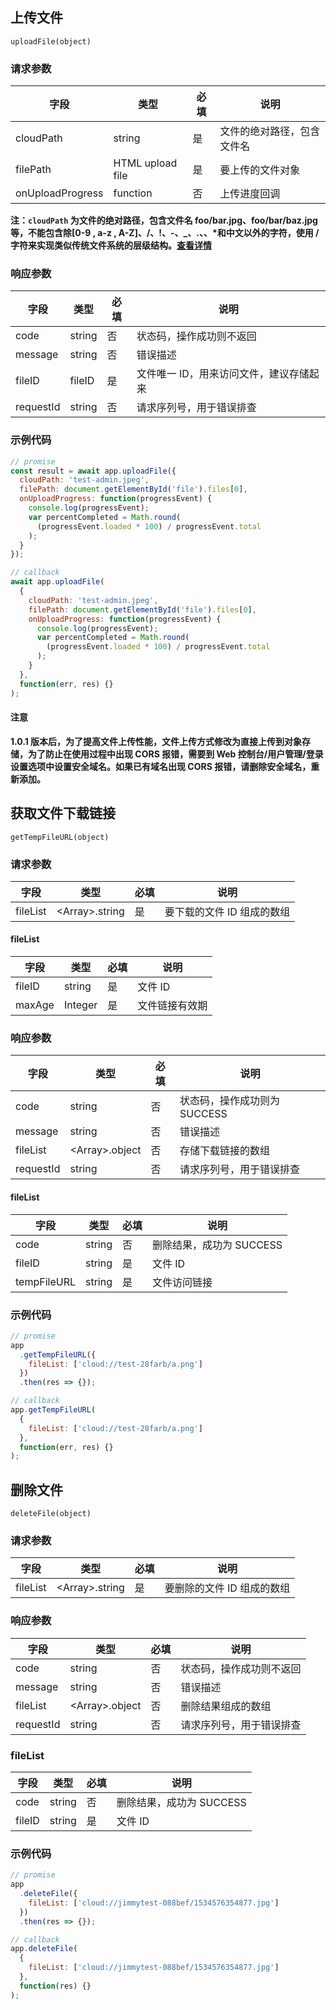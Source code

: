## 上传文件

`uploadFile(object)`

### 请求参数

| 字段             | 类型             | 必填 | 说明                       |
| ---------------- | ---------------- | ---- | -------------------------- |
| cloudPath        | string           | 是   | 文件的绝对路径，包含文件名 |
| filePath         | HTML upload file | 是   | 要上传的文件对象           |
| onUploadProgress | function         | 否   | 上传进度回调               |

**注：`cloudPath` 为文件的绝对路径，包含文件名 foo/bar.jpg、foo/bar/baz.jpg 等，不能包含除[0-9 , a-z , A-Z]、/、!、-、\_、.、、\*和中文以外的字符，使用 / 字符来实现类似传统文件系统的层级结构。[查看详情](https://cloud.tencent.com/document/product/436/13324)**

### 响应参数

| 字段      | 类型   | 必填 | 说明                                    |
| --------- | ------ | ---- | --------------------------------------- |
| code      | string | 否   | 状态码，操作成功则不返回                |
| message   | string | 否   | 错误描述                                |
| fileID    | fileID | 是   | 文件唯一 ID，用来访问文件，建议存储起来 |
| requestId | string | 否   | 请求序列号，用于错误排查                |

### 示例代码

```javascript
// promise
const result = await app.uploadFile({
  cloudPath: 'test-admin.jpeg',
  filePath: document.getElementById('file').files[0],
  onUploadProgress: function(progressEvent) {
    console.log(progressEvent);
    var percentCompleted = Math.round(
      (progressEvent.loaded * 100) / progressEvent.total
    );
  }
});

// callback
await app.uploadFile(
  {
    cloudPath: 'test-admin.jpeg',
    filePath: document.getElementById('file').files[0],
    onUploadProgress: function(progressEvent) {
      console.log(progressEvent);
      var percentCompleted = Math.round(
        (progressEvent.loaded * 100) / progressEvent.total
      );
    }
  },
  function(err, res) {}
);
```

#### 注意

**1.0.1 版本后，为了提高文件上传性能，文件上传方式修改为直接上传到对象存储，为了防止在使用过程中出现 CORS 报错，需要到 Web 控制台/用户管理/登录设置选项中设置安全域名。如果已有域名出现 CORS 报错，请删除安全域名，重新添加。**

## 获取文件下载链接

`getTempFileURL(object)`

### 请求参数

| 字段     | 类型                 | 必填 | 说明                       |
| -------- | -------------------- | ---- | -------------------------- |
| fileList | &lt;Array&gt;.string | 是   | 要下载的文件 ID 组成的数组 |

#### fileList

| 字段   | 类型    | 必填 | 说明           |
| ------ | ------- | ---- | -------------- |
| fileID | string  | 是   | 文件 ID        |
| maxAge | Integer | 是   | 文件链接有效期 |

### 响应参数

| 字段      | 类型                 | 必填 | 说明                         |
| --------- | -------------------- | ---- | ---------------------------- |
| code      | string               | 否   | 状态码，操作成功则为 SUCCESS |
| message   | string               | 否   | 错误描述                     |
| fileList  | &lt;Array&gt;.object | 否   | 存储下载链接的数组           |
| requestId | string               | 否   | 请求序列号，用于错误排查     |

#### fileList

| 字段        | 类型   | 必填 | 说明                     |
| ----------- | ------ | ---- | ------------------------ |
| code        | string | 否   | 删除结果，成功为 SUCCESS |
| fileID      | string | 是   | 文件 ID                  |
| tempFileURL | string | 是   | 文件访问链接             |

### 示例代码

```javascript
// promise
app
  .getTempFileURL({
    fileList: ['cloud://test-28farb/a.png']
  })
  .then(res => {});

// callback
app.getTempFileURL(
  {
    fileList: ['cloud://test-28farb/a.png']
  },
  function(err, res) {}
);
```

## 删除文件

`deleteFile(object)`

### 请求参数

| 字段     | 类型                 | 必填 | 说明                       |
| -------- | -------------------- | ---- | -------------------------- |
| fileList | &lt;Array&gt;.string | 是   | 要删除的文件 ID 组成的数组 |

### 响应参数

| 字段      | 类型                 | 必填 | 说明                     |
| --------- | -------------------- | ---- | ------------------------ |
| code      | string               | 否   | 状态码，操作成功则不返回 |
| message   | string               | 否   | 错误描述                 |
| fileList  | &lt;Array&gt;.object | 否   | 删除结果组成的数组       |
| requestId | string               | 否   | 请求序列号，用于错误排查 |

### fileList

| 字段   | 类型   | 必填 | 说明                     |
| ------ | ------ | ---- | ------------------------ |
| code   | string | 否   | 删除结果，成功为 SUCCESS |
| fileID | string | 是   | 文件 ID                  |

### 示例代码

```javascript
// promise
app
  .deleteFile({
    fileList: ['cloud://jimmytest-088bef/1534576354877.jpg']
  })
  .then(res => {});

// callback
app.deleteFile(
  {
    fileList: ['cloud://jimmytest-088bef/1534576354877.jpg']
  },
  function(res) {}
);
```

<!-- ### 下载文件

downloadFile(object)

请求参数

| 字段 | 类型 | 必填 | 说明
| --- | --- | --- | --- |
| fileID | string | 是 | 要下载的文件的id
| tempFilePath | string | 否 | 下载的文件要存储的位置

响应参数

| 字段 | 类型 | 必填 | 说明
| --- | --- | --- | --- |
| code | string | 否 | 状态码，操作成功则不返回
| message | string | 否 | 错误描述
| fileContent | Buffer | 否 | 下载的文件的内容。如果传入tempFilePath则不返回该字段
| requestId | string | 否 | 请求序列号，用于错误排查

示例代码

```javascript
let result = await tcb.downloadFile({
    fileID: "cloud://aa-99j9f/my-photo.png",
    // tempFilePath: '/tmp/test/storage/my-photo.png'
});
``` -->
